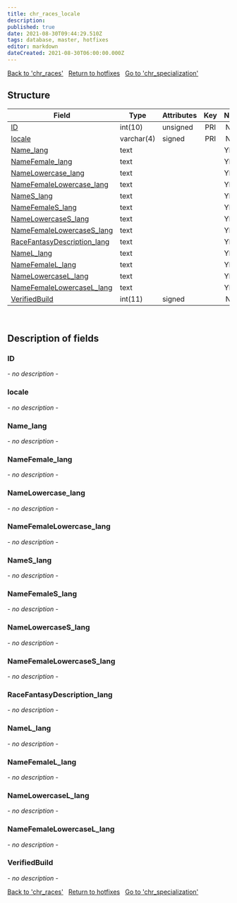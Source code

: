 ```yaml
---
title: chr_races_locale
description: 
published: true
date: 2021-08-30T09:44:29.510Z
tags: database, master, hotfixes
editor: markdown
dateCreated: 2021-08-30T06:00:00.000Z
---
```


<a href="https://dev.trinitycore.info/en/database/master/hotfixes/chr_races" class="mt-5 v-btn v-btn--depressed v-btn--flat v-btn--outlined theme--light v-size--default darkblue--text text--lighten-3"><span class="v-btn__content"><i aria-hidden="true" class="v-icon notranslate v-icon--left mdi mdi-arrow-left theme--light"></i><span>Back to 'chr_races'</span></span></a>&nbsp;&nbsp;&nbsp;<a href="https://dev.trinitycore.info/en/database/master/hotfixes/home" class="mt-5 v-btn v-btn--depressed v-btn--flat v-btn--outlined theme--light v-size--default darkblue--text text--lighten-3"><span class="v-btn__content"><i aria-hidden="true" class="v-icon notranslate v-icon--left mdi mdi-home-outline theme--light"></i><span>Return to hotfixes</span></span></a>&nbsp;&nbsp;&nbsp;<a href="https://dev.trinitycore.info/en/database/master/hotfixes/chr_specialization" class="mt-5 v-btn v-btn--depressed v-btn--flat v-btn--outlined theme--light v-size--default darkblue--text text--lighten-3"><span class="v-btn__content"><span>Go to 'chr_specialization'</span><i aria-hidden="true" class="v-icon notranslate v-icon--right mdi mdi-arrow-right theme--light"></i></span></a>

## Structure

| Field | Type | Attributes | Key | Null | Default | Extra | Comment |
| --- | --- | --- | :---: | :---: | --- | --- | --- |
| [ID](#ID) | int(10) | unsigned | PRI | NO | 0 |  |  |
| [locale](#locale) | varchar(4) | signed | PRI | NO |  |  |  |
| [Name_lang](#Name_lang) | text |  |  | YES | NULL |  |  |
| [NameFemale_lang](#NameFemale_lang) | text |  |  | YES | NULL |  |  |
| [NameLowercase_lang](#NameLowercase_lang) | text |  |  | YES | NULL |  |  |
| [NameFemaleLowercase_lang](#NameFemaleLowercase_lang) | text |  |  | YES | NULL |  |  |
| [NameS_lang](#NameS_lang) | text |  |  | YES | NULL |  |  |
| [NameFemaleS_lang](#NameFemaleS_lang) | text |  |  | YES | NULL |  |  |
| [NameLowercaseS_lang](#NameLowercaseS_lang) | text |  |  | YES | NULL |  |  |
| [NameFemaleLowercaseS_lang](#NameFemaleLowercaseS_lang) | text |  |  | YES | NULL |  |  |
| [RaceFantasyDescription_lang](#RaceFantasyDescription_lang) | text |  |  | YES | NULL |  |  |
| [NameL_lang](#NameL_lang) | text |  |  | YES | NULL |  |  |
| [NameFemaleL_lang](#NameFemaleL_lang) | text |  |  | YES | NULL |  |  |
| [NameLowercaseL_lang](#NameLowercaseL_lang) | text |  |  | YES | NULL |  |  |
| [NameFemaleLowercaseL_lang](#NameFemaleLowercaseL_lang) | text |  |  | YES | NULL |  |  |
| [VerifiedBuild](#VerifiedBuild) | int(11) | signed |  | NO | 0 |  |  |
&nbsp;
## Description of fields

### ID
*- no description -*
&nbsp;

### locale
*- no description -*
&nbsp;

### Name_lang
*- no description -*
&nbsp;

### NameFemale_lang
*- no description -*
&nbsp;

### NameLowercase_lang
*- no description -*
&nbsp;

### NameFemaleLowercase_lang
*- no description -*
&nbsp;

### NameS_lang
*- no description -*
&nbsp;

### NameFemaleS_lang
*- no description -*
&nbsp;

### NameLowercaseS_lang
*- no description -*
&nbsp;

### NameFemaleLowercaseS_lang
*- no description -*
&nbsp;

### RaceFantasyDescription_lang
*- no description -*
&nbsp;

### NameL_lang
*- no description -*
&nbsp;

### NameFemaleL_lang
*- no description -*
&nbsp;

### NameLowercaseL_lang
*- no description -*
&nbsp;

### NameFemaleLowercaseL_lang
*- no description -*
&nbsp;

### VerifiedBuild
*- no description -*
&nbsp;

<a href="https://dev.trinitycore.info/en/database/master/hotfixes/chr_races" class="mt-5 v-btn v-btn--depressed v-btn--flat v-btn--outlined theme--light v-size--default darkblue--text text--lighten-3"><span class="v-btn__content"><i aria-hidden="true" class="v-icon notranslate v-icon--left mdi mdi-arrow-left theme--light"></i><span>Back to 'chr_races'</span></span></a>&nbsp;&nbsp;&nbsp;<a href="https://dev.trinitycore.info/en/database/master/hotfixes/home" class="mt-5 v-btn v-btn--depressed v-btn--flat v-btn--outlined theme--light v-size--default darkblue--text text--lighten-3"><span class="v-btn__content"><i aria-hidden="true" class="v-icon notranslate v-icon--left mdi mdi-home-outline theme--light"></i><span>Return to hotfixes</span></span></a>&nbsp;&nbsp;&nbsp;<a href="https://dev.trinitycore.info/en/database/master/hotfixes/chr_specialization" class="mt-5 v-btn v-btn--depressed v-btn--flat v-btn--outlined theme--light v-size--default darkblue--text text--lighten-3"><span class="v-btn__content"><span>Go to 'chr_specialization'</span><i aria-hidden="true" class="v-icon notranslate v-icon--right mdi mdi-arrow-right theme--light"></i></span></a>

